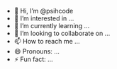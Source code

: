 - 👋 Hi, I’m @psihcode
- 👀 I’m interested in ...
- 🌱 I’m currently learning ...
- 💞️ I’m looking to collaborate on ...
- 📫 How to reach me ...
- 😄 Pronouns: ...
- ⚡ Fun fact: ...

<!---
psihcode/psihcode is a ✨ special ✨ repository because its `README.md` (this file) appears on your GitHub profile.
You can click the Preview link to take a look at your changes.
--->
